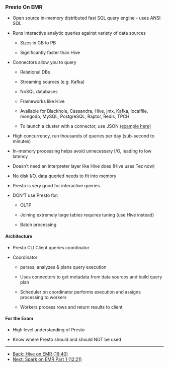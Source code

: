 ### Presto On EMR

* Open source in-memory distributed fast SQL query engine - uses ANSI SQL

* Runs interactive analytic queries against variety of data sources

    * Sizes in GB to PB

    * Significantly faster than Hive

* Connectors allow you to query

    * Relational DBs

    * Streaming sources (e.g. Kafka)

    * NoSQL databases

    * Frameworks like Hive

    * Available for Blackhole, Cassandra, Hive, jmx, Kafka, localfile, mongodb, MySQL, PostgreSQL, Raptor, Redis, TPCH
    
    * To launch a cluster with a connector, use JSON [(example here)](http://docs.aws.amazon.com/emr/latest/ReleaseGuide/emr-presto.html)

* High concurrency, run thousands of queries per day (sub-second to minutes)

* In-memory processing helps avoid unnecessary I/O, leading to low latency

* Doesn’t need an interpreter layer like Hive does (Hive uses Tez now)

* No disk I/O, data queried needs to fit into memory

* Presto is very good for interactive queries

* DON’T use Presto for:

    * OLTP

    * Joining extremely large tables requires tuning (use Hive instead)

    * Batch processing

#### Architecture

* Presto CLI Client queries coordinator

* Coordinator 

    * parses, analyzes & plans query execution

    * Uses connectors to get metadata from data sources and build query plan

    * Scheduler on coordinator performs execution and assigns processing to workers

    * Workers process rows and return results to client

#### For the Exam

* High level understanding of Presto

* Know where Presto should and should NOT be used

---

* [Back: Hive on EMR (16:40)](EMR_Hive.md)
* [Next: Spark on EMR Part 1 (12:21)](EMR_Spark_Part_1.md)
